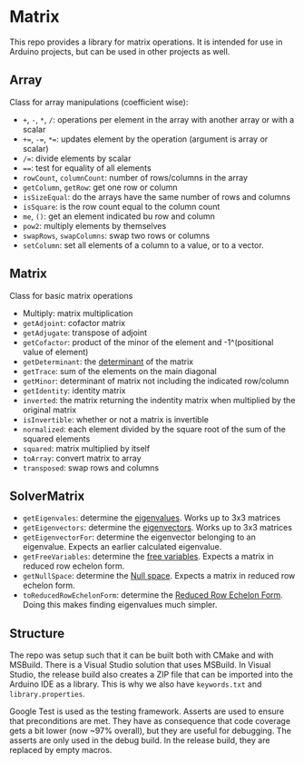 # Matrix

This repo provides a library for matrix operations. It is intended for use in Arduino projects, but can be used in other projects as well.

## Array

Class for array manipulations (coefficient wise):

- `+`, `-`, `*`, `/`: operations per element in the array with another array or with a scalar
- `+=`, `-=`, `*=`: updates element by the operation (argument is array or scalar) 			
- `/=`: divide elements by scalar
- `==`: test for equality of all elements
- `rowCount`, `columnCount`: number of rows/columns in the array
- `getColumn`, `getRow`: get one row or column
- `isSizeEqual`: do the arrays have the same number of rows and columns
- `isSquare`: is the row count equal to the column count
- `me`, `()`: get an element indicated bu row and column
- `pow2`: multiply elements by themselves
- `swapRows`, `swapColumns`: swap two rows or columns
- `setColumn`: set all elements of a column to a value, or to a vector.

## Matrix

Class for basic matrix operations

- Multiply: matrix multiplication
- `getAdjoint`: cofactor matrix
- `getAdjugate`: transpose of adjoint
- `getCofactor`: product of the minor of the element and -1^(positional value of element)
- `getDeterminant`: the [determinant](https://en.wikipedia.org/wiki/Determinant) of the matrix 
- `getTrace`: sum of the elements on the main diagonal
- `getMinor`: determinant of matrix not including the indicated row/column
- `getIdentity`: identity matrix
- `inverted`: the matrix returning the indentity matrix when multiplied by the original matrix
- `isInvertible`: whether or not a matrix is invertible
- `normalized`: each element divided by the square root of the sum of the squared elements
- `squared`: matrix multiplied by itself
- `toArray`: convert matrix to array
- `transposed`: swap rows and columns

## SolverMatrix

- `getEigenvales`: determine the [eigenvalues](https://en.wikipedia.org/wiki/Eigenvalues_and_eigenvectors). Works up to 3x3 matrices
- `getEigenvectors`: determine the [eigenvectors](https://en.wikipedia.org/wiki/Eigenvalues_and_eigenvectors). Works up to 3x3 matrices
- `getEigenvectorFor`: determine the eigenvector belonging to an eigenvalue. Expects an earlier calculated eigenvalue.
- `getFreeVariables`: determine the [free variables](https://en.wikipedia.org/wiki/Free_variables_and_bound_variables). Expects a matrix in reduced row echelon form.
- `getNullSpace`: determine the [Null space](https://en.wikipedia.org/wiki/Kernel_(linear_algebra)). Expects a matrix in reduced row echelon form.
- `toReducedRowEchelonForm`: determine the [Reduced Row Echelon Form](https://en.wikipedia.org/wiki/Row_echelon_form#rref). Doing this makes finding eigenvalues much simpler.

## Structure

The repo was setup such that it can be built both with CMake and with MSBuild. There is a Visual Studio solution that uses MSBuild.
In Visual Studio, the release build also creates a ZIP file that can be imported into the Arduino IDE as a library.
This is why we also have `keywords.txt` and `library.properties`.

Google Test is used as the testing framework. Asserts are used to ensure that preconditions are met. They have as consequence that code 
coverage gets a bit lower (now ~97% overall), but they are useful for debugging. 
The asserts are only used in the debug build. In the release build, they are replaced by empty macros.
